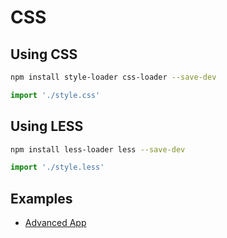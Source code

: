 # CSS

## Using CSS

```bash
npm install style-loader css-loader --save-dev
```

```javascript
import './style.css'
```

## Using LESS

```bash
npm install less-loader less --save-dev
```

```javascript
import './style.less'
```

## Examples

* [Advanced App](examples/advanced-app/README.md)